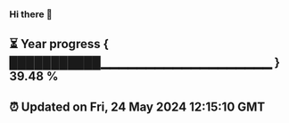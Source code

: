 ### Hi there 👋
⏳ Year progress { ███████████▁▁▁▁▁▁▁▁▁▁▁▁▁▁▁▁▁▁▁ } 39.48 %
---
⏰ Updated on Fri, 24 May 2024 12:15:10 GMT
---
